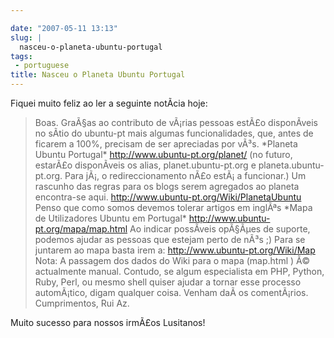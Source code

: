 ```yaml
---

date: "2007-05-11 13:13"
slug: |
  nasceu-o-planeta-ubuntu-portugal
tags:
 - portuguese
title: Nasceu o Planeta Ubuntu Portugal
---
```


Fiquei muito feliz ao ler a seguinte notÃ­cia hoje:

> Boas. GraÃ§as ao contributo de vÃ¡rias pessoas estÃ£o disponÃ­veis no
> sÃ­tio do ubuntu-pt mais algumas funcionalidades, que, antes de
> ficarem a 100%, precisam de ser apreciadas por vÃ³s. \*Planeta Ubuntu
> Portugal\* <http://www.ubuntu-pt.org/planet/> (no futuro, estarÃ£o
> disponÃ­veis os alias, planet.ubuntu-pt.org e planeta.ubuntu-pt.org.
> Para jÃ¡, o redireccionamento nÃ£o estÃ¡ a funcionar.) Um rascunho das
> regras para os blogs serem agregados ao planeta encontra-se aqui.
> <http://www.ubuntu-pt.org/Wiki/PlanetaUbuntu> Penso que como somos
> devemos tolerar artigos em inglÃªs \*Mapa de Utilizadores Ubuntu em
> Portugal\* <http://www.ubuntu-pt.org/mapa/map.html> Ao indicar
> possÃ­veis opÃ§Ãµes de suporte, podemos ajudar as pessoas que estejam
> perto de nÃ³s ;) Para se juntarem ao mapa basta irem a:
> <http://www.ubuntu-pt.org/Wiki/Map> Nota: A passagem dos dados do Wiki
> para o mapa (map.html ) Ã© actualmente manual. Contudo, se algum
> especialista em PHP, Python, Ruby, Perl, ou mesmo shell quiser ajudar
> a tornar esse processo automÃ¡tico, digam qualquer coisa. Venham daÃ­
> os comentÃ¡rios. Cumprimentos, Rui Az.

Muito sucesso para nossos irmÃ£os Lusitanos!
